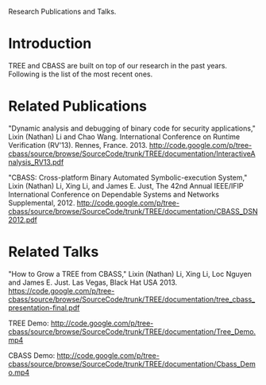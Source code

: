 Research Publications and Talks.

# Introduction #

TREE and CBASS are built on top of our research in the past years. Following is the list of the most recent ones.

# Related Publications #

"Dynamic analysis and debugging of binary code for security applications," Lixin (Nathan) Li and Chao Wang. International Conference on Runtime Verification (RV'13). Rennes, France. 2013.
http://code.google.com/p/tree-cbass/source/browse/SourceCode/trunk/TREE/documentation/InteractiveAnalysis_RV13.pdf


"CBASS: Cross-platform Binary Automated Symbolic-execution System," Lixin (Nathan) Li, Xing Li, and James E. Just, The 42nd Annual IEEE/IFIP International Conference on Dependable Systems and Networks Supplemental, 2012.
http://code.google.com/p/tree-cbass/source/browse/SourceCode/trunk/TREE/documentation/CBASS_DSN2012.pdf

# Related Talks #

"How to Grow a TREE from CBASS," Lixin (Nathan) Li, Xing Li, Loc Nguyen and James E. Just. Las Vegas, Black Hat USA 2013.
https://code.google.com/p/tree-cbass/source/browse/SourceCode/trunk/TREE/documentation/tree_cbass_presentation-final.pdf

TREE Demo:
http://code.google.com/p/tree-cbass/source/browse/SourceCode/trunk/TREE/documentation/Tree_Demo.mp4

CBASS Demo:
http://code.google.com/p/tree-cbass/source/browse/SourceCode/trunk/TREE/documentation/Cbass_Demo.mp4